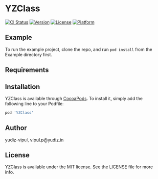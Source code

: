 # YZClass

[![CI Status](https://img.shields.io/travis/yudiz-vipul/YZClass.svg?style=flat)](https://travis-ci.org/yudiz-vipul/YZClass)
[![Version](https://img.shields.io/cocoapods/v/YZClass.svg?style=flat)](https://cocoapods.org/pods/YZClass)
[![License](https://img.shields.io/cocoapods/l/YZClass.svg?style=flat)](https://cocoapods.org/pods/YZClass)
[![Platform](https://img.shields.io/cocoapods/p/YZClass.svg?style=flat)](https://cocoapods.org/pods/YZClass)

## Example

To run the example project, clone the repo, and run `pod install` from the Example directory first.

## Requirements

## Installation

YZClass is available through [CocoaPods](https://cocoapods.org). To install
it, simply add the following line to your Podfile:

```ruby
pod 'YZClass'
```

## Author

yudiz-vipul, vipul.p@yudiz.in

## License

YZClass is available under the MIT license. See the LICENSE file for more info.
